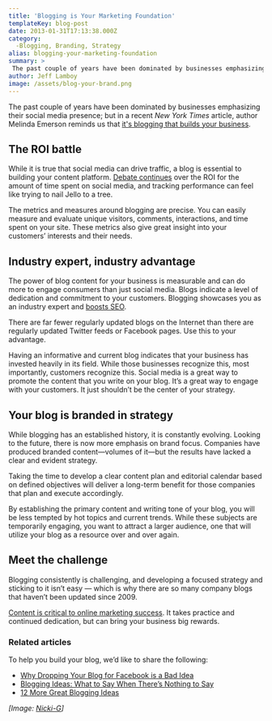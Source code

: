 ```yaml
---
title: 'Blogging is Your Marketing Foundation'
templateKey: blog-post
date: 2013-01-31T17:13:38.000Z
category: 
  -Blogging, Branding, Strategy
alias: blogging-your-marketing-foundation
summary: > 
 The past couple of years have been dominated by businesses emphasizing their social media presence; but in a recent New York Times article, author Melinda Emerson reminds us that it's blogging that builds your business.
author: Jeff Lamboy
image: /assets/blog-your-brand.png
---
```


The past couple of years have been dominated by businesses emphasizing their social media presence; but in a recent _New York Times_ article, author Melinda Emerson reminds us that [it's blogging that builds your business](http://boss.blogs.nytimes.com/2012/06/22/blogging-to-build-your-business/).

The ROI battle
--------------

While it is true that social media can drive traffic, a blog is essential to building your content platform. [Debate continues](http://www.clickz.com/clickz/column/2221153/finding-the-roi-in-social-media-no-silver-bullet) over the ROI for the amount of time spent on social media, and tracking performance can feel like trying to nail Jello to a tree.

The metrics and measures around blogging are precise. You can easily measure and evaluate unique visitors, comments, interactions, and time spent on your site. These metrics also give great insight into your customers’ interests and their needs.

Industry expert, industry advantage
-----------------------------------

The power of blog content for your business is measurable and can do more to engage consumers than just social media. Blogs indicate a level of dedication and commitment to your customers. Blogging showcases you as an industry expert and [boosts SEO](/blog/09/11/2012/we-don-t-do-seo).

There are far fewer regularly updated blogs on the Internet than there are regularly updated Twitter feeds or Facebook pages. Use this to your advantage.

Having an informative and current blog indicates that your business has invested heavily in its field. While those businesses recognize this, most importantly, customers recognize this. Social media is a great way to promote the content that you write on your blog. It’s a great way to engage with your customers. It just shouldn’t be the center of your strategy.

Your blog is branded in strategy
--------------------------------

While blogging has an established history, it is constantly evolving. Looking to the future, there is now more emphasis on brand focus. Companies have produced branded content—volumes of it—but the results have lacked a clear and evident strategy.

Taking the time to develop a clear content plan and editorial calendar based on defined objectives will deliver a long-term benefit for those companies that plan and execute accordingly.

By establishing the primary content and writing tone of your blog, you will be less tempted by hot topics and current trends. While these subjects are temporarily engaging, you want to attract a larger audience, one that will utilize your blog as a resource over and over again.

Meet the challenge
------------------

Blogging consistently is challenging, and developing a focused strategy and sticking to it isn’t easy — which is why there are so many company blogs that haven’t been updated since 2009.

[Content is critical to online marketing success](/blog/10/11/2011/biggest-reason-your-inbound-marketing-strategy-failing). It takes practice and continued dedication, but can bring your business big rewards.

### Related articles

To help you build your blog, we’d like to share the following:

*   [Why Dropping Your Blog for Facebook is a Bad Idea](/blog/04/30/2012/why-dropping-your-blog-facebook-bad-idea)
*   [Blogging Ideas: What to Say When There’s Nothing to Say](/blog/04/25/2011/blogging-ideas-what-say-when-theres-nothing-say)
*   [12 More Great Blogging Ideas](/blog/05/02/2011/12-more-great-blogging-ideas)

_\[Image: [Nicki-G](http://www.flickr.com/photos/nixit/68597213/)\]_